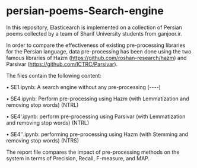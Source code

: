 # persian-poems-Search-engine

In this repository, Elasticearch is implemented on a collection of Persian poems collected by a team of Sharif University students from ganjoor.ir.   

In order to compare the effectiveness of existing pre-processing libraries for the Persian language, data pre-processing has been done using the two famous libraries of Hazm (https://github.com/roshan-research/hazm) and Parsivar (https://github.com/ICTRC/Parsivar).  

 The files contain the following content:  
 
• SE1.ipynb: A search engine without any pre-processing (----)  

• SE4.ipynb: Perform pre-processing using Hazm (with Lemmatization and removing stop words) (NTRL)  

• SE4'.ipynb: perform pre-processing using Parsivar (with Lemmatization and removing stop words) (NTRL)  

• SE4''.ipynb: performing pre-processing using Hazm (with Stemming and removing stop words) (NTRS)  

The report file compares the impact of pre-processing methods on the system in terms of Precision, Recall, F-measure, and MAP.
